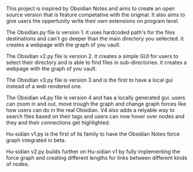 This project is inspired by Obsidian Notes and aims to create an open source version that is feature competative with the original.
It also aims to give users the oppertunity write their own extensions on program level.

The Obsidian.py file is version 1. it uses hardcoded path's for the files destinations and can't go deeper than the main directory you sellected.
it creates a webpage with the graph of you vault.

The Obsidian v2.py file is version 2. it creates a simple GUI for users to select their directory and is able to find files in sub-directories.
it creates a webpage with the graph of you vault.

The Obsidian v3.py file is version 3 and is the first to have a local gui instead of a web rendered one.

The Obsidian v4.py file is version 4 and has a locally generated gui. 
users can zoom in and out, move trough the graph and change graph forces like how users can do in the real Obsidian.
V4 also adds a relyable way to search files based on their tags and users can now hover over nodes and they and their connections get highlighted.

Hu-sidian v1.py is the first of its family to have the Obsidian Notes force graph integrated in beta.

Hu-sidian v2.py builds further on Hu-sidian v1 by fully implementing the force graph and creating different lengths for links between different kinds of nodes.
